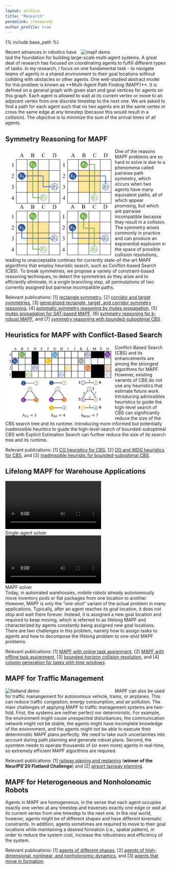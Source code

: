 ```yaml
---
layout: archive
title: "Research"
permalink: /research/
author_profile: true
---
```


{% include base_path %}

<img src="/images/mapf-demo.gif" title="mapf demo" style="float:right;width:200pt;padding-left:10px;" />
Recent advances in robotics have laid the foundation for building large-scale multi-agent systems. A great deal of research has focused on coordinating agents to fulfill different types of tasks. In my research, I focus on one fundamental task - to navigate teams of agents in a shared environment to their goal locations without colliding with obstacles or other agents.
One well-studied abstract model for this problem is known as **Multi-Agent Path Finding (MAPF)**. It is defined on a general graph with given start and goal vertices for agents on this graph. Each agent is allowed to wait at its current vertex or move to an adjacent vertex from one discrete timestep to the next one. We are asked to find a path for each agent such that no two agents are at the same vertex or cross the same edge at any timestep (because this would result in a collision). The objective is to minimize the sum of the arrival times of all agents.


## Symmetry Reasoning for MAPF
<img src="/images/rectangle.png" title="rectangle symmetry" style="float:left;width:250pt;padding-right:10px;" />
One of the reasons MAPF problems are so hard to solve is due to a phenomena called pairwise path symmetry, which occurs when two agents have many equivalent paths, all of which appear promising, but which are
pairwise incompatible because they result in a collision. 
The symmetry arises commonly in practice and can produce an exponential explosion in the space of possible collision resolutions, leading to unacceptable runtimes for currently state-of-the-art MAPF algorithms that employ heuristic search, such as Conflict-based Search (CBS).
To break symmetries, we propose a variety of constraint-based reasoning techniques, to detect the symmetries as they arise and to efficiently eliminate, in a single branching step, all permutations of two currently assigned but pairwise incompatible paths.
 
Relevant publications: 
[1] [rectangle symmetry](https://aaai.org/ojs/index.php/AAAI/article/view/4565 "AAAI 2019"), 
[2] [corridor and target symmetries](https://www.aaai.org/ojs/index.php/ICAPS/article/view/6661/6515 "ICAPS 2020"), 
[3] [generalized rectangle, target, and corridor symmetry reasoning](https://arxiv.org/abs/2103.07116 "Preprint 2021"), 
[4] [automatic symmetry reasoning by mutex propagation](https://www.aaai.org/ojs/index.php/ICAPS/article/view/6677/6531 "ICAPS 2020"), 
[5] [mutex propagation for SAT-based MAPF](https://jiaoyang-li.github.io/files/2020-PRIMA.pdf "PRIMA 2020"), 
[6] [symmetry reasoning for k-robust MAPF](https://jiaoyang-li.github.io/files/2021-AAAI-4.pdf "AAAI 2021"), and 
[7] [symmetry reasoning with bounded-suboptimal CBS](https://arxiv.org/abs/2010.01367 "AAAI 2021").


## Heuristics for MAPF with Conflict-Based Search
<img src="/images/heuristics.png" title="heuristic graph" style="float:left;width:250pt;padding-right:10px;" />
Conflict-Based Search (CBS) and its enhancements are among the strongest algorithms for MAPF. 
However, existing variants of CBS do not use any heuristics that estimate future work.
Introducing admissibles heuristics to guide the high-level search of CBS can significantly reduce the size of the CBS search tree and its runtime.
Introducing more informed but potentially inadmissible heuritics to guide the high-level search of bounded-suboptimal CBS with Explicit Estimation Search can further reduce the size of its search tree and its runtime. 

Relevant publications: 
[1] [CG heuristicy for CBS](https://aaai.org/ocs/index.php/ICAPS/ICAPS18/paper/view/17735/16965 "ICAPS 2018"), 
[2] [DG and WDG heuristics for CBS](https://www.ijcai.org/proceedings/2019/0063.pdf "IJCAI 2019"), and
[3] [inadmissible heuristic for bounded-suboptimal CBS](https://arxiv.org/abs/2010.01367 "AAAI 2021").


## Lifelong MAPF for Warehouse Applications
<!--
<img src="https://jiaoyang-li.github.io/images/PBS_w=10_800agents-8x.mp4" title="warehouse demo" style="float:left;width:250pt;padding-right:10px;" />
<figure class="video_container">
  <video width="320" autoplay loop>
    <source src="https://jiaoyang-li.github.io/images/Single+_800agents-8x.mp4" type="video/mp4">
    <source src="https://jiaoyang-li.github.io/images/PBS_w=10_800agents-8x.mp4" type="video/mp4">
  </video>
</figure>
<video width="320" height="240" controls>
  <source src="ttps://jiaoyang-li.github.io/images/warehouse.mkv" type="video/mkv">
</video>
--> 



 <div id="wrapper" align="left"> 
     <video id="single-agent" width="300pt"  autoplay loop controls> 
         <source type="video/mp4" src="https://jiaoyang-li.github.io/images/Single+_800agents-8x.mp4" /> 
     </video>
    <figcaption>Single-agent solver</figcaption>
     <video id="multi-agent" width="300pt"  autoplay loop controls> 
         <source type="video/mp4" src="https://jiaoyang-li.github.io/images/PBS_w=10_800agents-8x.mp4" /> 
     </video>
     <figcaption>MAPF solver</figcaption>
     <div class="clear"></div> 
 </div>
Today, in automated warehouses, mobile robots already autonomously move inventory pods or flat packages from one location to another. However, MAPF is only the “one-shot” variant of the actual problem in many applications. Typically, after an agent reaches its goal location, it does not stop and wait there forever. Instead, it is assigned a new goal location and required to keep moving, which is referred to as lifelong MAPF and characterized by agents constantly being assigned new goal locations. There are two challenges in this problem, namely how to assign tasks to agents and how to decompose the lifelong problem to one-shot MAPF problems.

Relevant publications: 
[1] [MAPF with online task assignment](https://dl.acm.org/citation.cfm?id=3091243 "AAMAS 2017"), 
[2] [MAPF with offline task assignment](http://www.ifaamas.org/Proceedings/aamas2019/pdfs/p1152.pdf "AAMAS 2019"), 
[3] [bounded-horizon collision resolution](https://arxiv.org/abs/2005.07371 "AAAI 2021"), and
[4] [column generation for tasks with time windows](https://arxiv.org/abs/2103.08835 "Preprint 2021").

## MAPF for Traffic Management
<img src="/images/flatland.gif" title="flatland demo" style="float:left;width:250pt;padding-right:10px;" />

MAPF can also be used for traffic manangement for autonomous vehicle, trains, or airplanes. This can reduce traffic congestion, energy consumption, and air pollution. The main challenges of applying MAPF to traffic management systems are two-fold. First, the systems are neither perfect nor deterministic. For example, the environment might cause unexpected disturbances, the communication network might not be stable, the agents might have incomplete knowledge of the environment, and the agents might not be able to execute their deterministic MAPF plans perfectly. We need to take such uncertainties into account during path planning and generate robust plans. Second, the sysmtem needs to operate thousands of (or even more) agents in real-time, so extremely efficient MAPF algorithms are required.       

Relevant publications: 
[1] [railway planing and replaning](https://jiaoyangli.me/files/2021-ICAPS.pdf "ICAPS 2021") (**winner of the NeurIPS'20 Flatland Challenge**) and 
[2] [airport taxiway planning](https://arc.aiaa.org/doi/abs/10.2514/6.2019-2930 "AIAA 2019").         

## MAPF for Heterogeneous and Nonholonomic Robots
Agents in MAPF are homogeneous, in the sense that each agent occupies exactly one vertex at any timestep and traverses exactly one edge or wait at its current vertex from one timestep to the next one. In the real world, however, agents might be of different shapes and have different kinematic constraints. In addition, agents sometimes are required to move to their goal locations while maintaining a desired formation (i.e., spatial pattern), in order to reduce the system cost, increase the robustness and efficiency of the system.

Relevant publications: 
[1] [agents of different shapes](https://aaai.org/ojs/index.php/AAAI/article/view/4756 "AAAI 2019"), 
[2] [agents of high-dimensional, nonlinear, and nonholonomic dynamics](https://arxiv.org/abs/2012.09052 "AAAI 2021"), and
[3] [agents that move in formation](http://ifaamas.org/Proceedings/aamas2020/pdfs/p726.pdf "AAMAS 2020").
